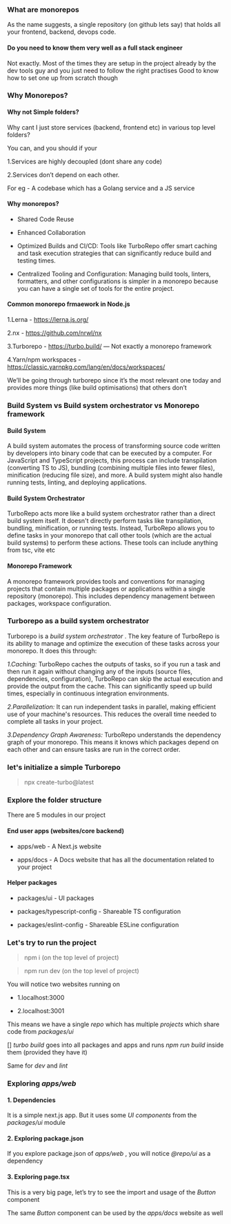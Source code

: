 
### What are monorepos

As the name suggests, a single repository (on github lets say) that holds all your frontend, backend, devops code.

#### Do you need to know them very well as a full stack engineer

Not exactly. Most of the times they are setup in the project already by the dev tools guy and you just need to follow the right practises
Good to know how to set one up from scratch though

### Why Monorepos?

#### Why not Simple folders?

Why cant I just store services (backend, frontend etc) in various top level folders?

You can, and you should if your

 1.Services are highly decoupled (dont share any code)

 2.Services don’t depend on each other.

For eg - A codebase which has a Golang service and a JS service

#### Why monorepos?

 - Shared Code Reuse

 - Enhanced Collaboration

 - Optimized Builds and CI/CD: Tools like TurboRepo offer smart caching and task execution strategies that can significantly reduce build and testing times.

 - Centralized Tooling and Configuration: Managing build tools, linters, formatters, and other configurations is simpler in a monorepo because you can have a single set of tools for the entire project. 

#### Common monorepo frmaework in Node.js

1.Lerna - https://lerna.js.org/

2.nx - https://github.com/nrwl/nx

3.Turborepo - https://turbo.build/ — Not exactly a monorepo framework

4.Yarn/npm workspaces - https://classic.yarnpkg.com/lang/en/docs/workspaces/
 
We’ll be going through turborepo since it’s the most relevant one today and provides more things (like build optimisations) that others don’t


### Build System vs Build system orchestrator vs Monorepo framework

#### Build System

A build system automates the process of transforming source code written by developers into binary code that can be executed by a computer. For JavaScript and TypeScript projects, this process can include transpilation (converting TS to JS), bundling (combining multiple files into fewer files), minification (reducing file size), and more. A build system might also handle running tests, linting, and deploying applications.

#### Build System Orchestrator

TurboRepo acts more like a build system orchestrator rather than a direct build system itself. It doesn't directly perform tasks like transpilation, bundling, minification, or running tests. Instead, TurboRepo allows you to define tasks in your monorepo that call other tools (which are the actual build systems) to perform these actions. 
These tools can include anything from tsc, vite etc


#### Monorepo Framework

A monorepo framework provides tools and conventions for managing projects that contain multiple packages or applications within a single repository (monorepo). This includes dependency management between packages, workspace configuration.
 

### Turborepo as a build system orchestrator 


Turborepo is a *build system orchestrator* . 
The key feature of TurboRepo is its ability to manage and optimize the execution of these tasks across your monorepo. It does this through:

*1.Caching:* TurboRepo caches the outputs of tasks, so if you run a task and then run it again without changing any of the inputs (source files, dependencies, configuration), TurboRepo can skip the actual execution and provide the output from the cache. This can significantly speed up build times, especially in continuous integration environments.

*2.Parallelization:* It can run independent tasks in parallel, making efficient use of your machine's resources. This reduces the overall time needed to complete all tasks in your project.

*3.Dependency Graph Awareness:* TurboRepo understands the dependency graph of your monorepo. This means it knows which packages depend on each other and can ensure tasks are run in the correct order.


### let's initialize a simple Turborepo

 > npx create-turbo@latest

### Explore the folder structure

There are 5 modules in our project

#### End user apps (websites/core backend)

 - apps/web - A Next.js website

 - apps/docs - A Docs website that has all the documentation related to your project

#### Helper packages

 - packages/ui - UI packages 

 - packages/typescript-config - Shareable TS configuration

 - packages/eslint-config - Shareable ESLine configuration 
 
### Let's try to run the project 

 > npm i (on the top level of project)

 > npm run dev (on the top level of project)

 
You will notice two websites running on 

 - 1.localhost:3000

 - 2.localhost:3001

This means we have a single *repo* which has multiple *projects* which share code from *packages/ui*

[] *turbo build* goes into all packages and apps and runs *npm run build* inside them (provided they have it)

Same for *dev* and *lint*
 
### Exploring *apps/web*

#### 1. Dependencies

It is a simple next.js app. But it uses some *UI components* from the *packages/ui* module

#### 2. Exploring package.json

If you explore package.json of *apps/web* , you will notice *@repo/ui* as a dependency

#### 3. Exploring page.tsx

This is a very big page, let’s try to see the import and usage of the *Button* component


The same *Button* component can be used by the *apps/docs* website as well

